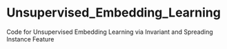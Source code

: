 # Unsupervised_Embedding_Learning
Code for Unsupervised Embedding Learning via Invariant and Spreading Instance Feature
